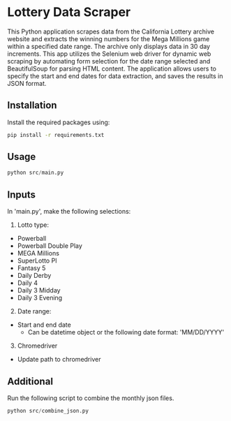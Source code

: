 # Lottery Data Scraper

This Python application scrapes data from the California Lottery archive website and extracts the winning numbers for the Mega Millions game within a specified date range. The archive only displays data in 30 day increments. This app utilizes the Selenium web driver for dynamic web scraping by automating form selection for the date range selected and BeautifulSoup for parsing HTML content. The application allows users to specify the start and end dates for data extraction, and saves the results in JSON format.


## Installation

Install the required packages using:

```bash
pip install -r requirements.txt
```

## Usage

```python
python src/main.py
```

## Inputs
In 'main.py', make the following selections:
1. Lotto type: 
- Powerball  
- Powerball Double Play  
- MEGA Millions  
- SuperLotto Pl  
- Fantasy 5  
- Daily Derby  
- Daily 4  
- Daily 3 Midday  
- Daily 3 Evening  
2. Date range:  
- Start and end date
  * Can be datetime object or the following date format: 'MM/DD/YYYY'
3. Chromedriver
- Update path to chromedriver

## Additional 
Run the following script to combine the monthly json files. 
```python
python src/combine_json.py
```
